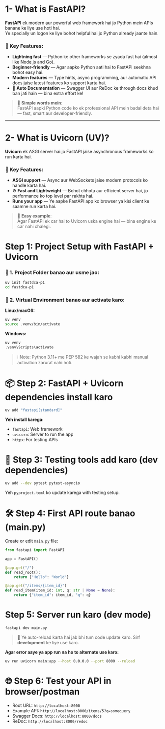 


# 1- What is FastAPI?

**FastAPI** ek modern aur powerful web framework hai jo Python mein APIs banane ke liye use hoti hai.  
Ye specially un logon ke liye bohot helpful hai jo Python already jaante hain.

### 🔹 Key Features:

-  **Lightning fast** — Python ke other frameworks se zyada fast hai (almost like Node.js and Go).
-  **Beginner-friendly** — Agar aapko Python aati hai to FastAPI seekhna bohot easy hai.
-  **Modern features** — Type hints, async programming, aur automatic API docs jaise latest features ko support karta hai.
- 📄 **Auto Documentation** — Swagger UI aur ReDoc ke through docs khud ban jati hain — bina extra effort ke!

> 🧠 **Simple words mein**:  
> FastAPI aapki Python code ko ek professional API mein badal deta hai — fast, smart aur developer-friendly.

---

# 2- What is Uvicorn (UV)?

**Uvicorn** ek ASGI server hai jo FastAPI jaise asynchronous frameworks ko run karta hai.

### 🔹 Key Features:

-  **ASGI support** — Async aur WebSockets jaise modern protocols ko handle karta hai.
- ⚙ **Fast and Lightweight** — Bohot chhota aur efficient server hai, jo performance ko top level par rakhta hai.
-  **Runs your app** — Ye aapke FastAPI app ko browser ya kisi client ke saamne run karta hai.

> 🚗 **Easy example**:  
> Agar FastAPI ek car hai to Uvicorn uska engine hai — bina engine ke car nahi chalegi.



# **Step 1: Project Setup with FastAPI + Uvicorn**

### 📁 1. Project Folder banao aur usme jao:

```bash
uv init fastdca-p1
cd fastdca-p1
```

### 🐍 2. Virtual Environment banao aur activate karo:

**Linux/macOS:**

```bash
uv venv
source .venv/bin/activate
```

**Windows:**

```bash
uv venv
.venv\Scripts\activate
```

> ℹ️ Note: Python 3.11+ me PEP 582 ke wajah se kabhi kabhi manual activation zarurat nahi hoti.



# 📦 **Step 2: FastAPI + Uvicorn dependencies install karo**

```bash
uv add "fastapi[standard]"
```

**Yeh install karega:**

* `fastapi`: Web framework
* `uvicorn`: Server to run the app
* `httpx`: For testing APIs



# 🧪 **Step 3: Testing tools add karo (dev dependencies)**

```bash
uv add --dev pytest pytest-asyncio
```

Yeh `pyproject.toml` ko update karega with testing setup.



# 🛠 **Step 4: First API route banao (main.py)**

Create or edit `main.py` file:

```python
from fastapi import FastAPI

app = FastAPI()

@app.get("/")
def read_root():
    return {"Hello": "World"}

@app.get("/items/{item_id}")
def read_item(item_id: int, q: str | None = None):
    return {"item_id": item_id, "q": q}
```


# **Step 5: Server run karo (dev mode)**

```bash
fastapi dev main.py
```

> 🔄 Ye auto-reload karta hai jab bhi tum code update karo. Sirf **development** ke liye use karo.

**Agar error aaye ya app run na ho to alternate use karo:**

```bash
uv run uvicorn main:app --host 0.0.0.0 --port 8000 --reload
```


# 🌐 **Step 6: Test your API in browser/postman**

* Root URL: `http://localhost:8000`
* Example API: `http://localhost:8000/items/5?q=somequery`
* Swagger Docs: `http://localhost:8000/docs`
* ReDoc: `http://localhost:8000/redoc`



